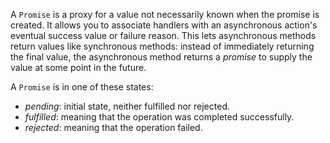 A `Promise` is a proxy for a value not necessarily known when the promise is created. It allows you to associate handlers with an asynchronous action's eventual success value or failure reason. This lets asynchronous methods return values like synchronous methods: instead of immediately returning the final value, the asynchronous method returns a _promise_ to supply the value at some point in the future.

A `Promise` is in one of these states:

-   _pending_: initial state, neither fulfilled nor rejected.
-   _fulfilled_: meaning that the operation was completed successfully.
-   _rejected_: meaning that the operation failed.